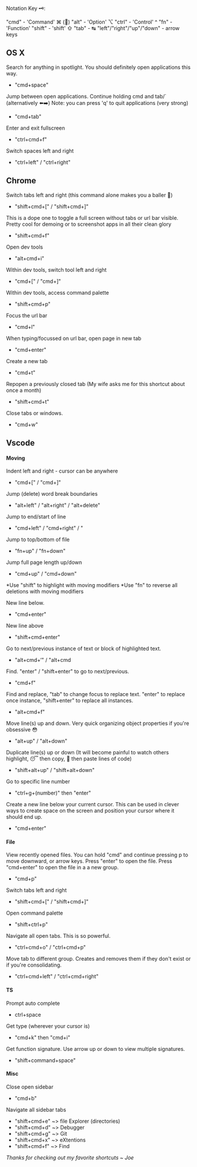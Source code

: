 Notation Key 🗝:

"cmd" - 'Command' ⌘ ()
"alt" - 'Option' ⌥
"ctrl" - 'Control' ^
"fn" - 'Function'
"shift" - 'shift' ⇧
"tab" - ↹
"left"/"right"/"up"/"down" - arrow keys

## OS X

Search for anything in spotlight.
You should definitely open applications this way.

- "cmd+space"

Jump between open applications.
Continue holding cmd and tab/` (alternatively ⬅️➡️)
Note: you can press 'q' to quit applications (very strong)

- "cmd+tab"

Enter and exit fullscreen

- "ctrl+cmd+f"

Switch spaces left and right

- "ctrl+left" / "ctrl+right"

## Chrome

Switch tabs left and right
(this command alone makes you a baller 🏀)

- "shift+cmd+[" / "shift+cmd+]"

This is a dope one to toggle a full screen without tabs
or url bar visible. Pretty cool for demoing or to screenshot
apps in all their clean glory

- "shift+cmd+f"

Open dev tools

- "alt+cmd+i"

Within dev tools, switch tool left and right

- "cmd+[" / "cmd+]"

Within dev tools, access command palette

- "shift+cmd+p"

Focus the url bar

- "cmd+l"

When typing/focussed on url bar, open page in new tab

- "cmd+enter"

Create a new tab

- "cmd+t"

Repopen a previously closed tab
(My wife asks me for this shortcut about once a month)

- "shift+cmd+t"

Close tabs or windows.

- "cmd+w"

## Vscode

#### Moving

Indent left and right - cursor can be anywhere

- "cmd+[" / "cmd+]"

Jump (delete) word break boundaries

- "alt+left" / "alt+right" / "alt+delete"

Jump to end/start of line

- "cmd+left" / "cmd+right" / "

Jump to top/bottom of file

- "fn+up" / "fn+down"

Jump full page length up/down

- "cmd+up" / "cmd+down"

*Use "shift" to highlight with moving modifiers
*Use "fn" to reverse all deletions with moving modifiers

New line below.

- "cmd+enter"

New line above

- "shift+cmd+enter"

Go to next/previous instance of text or block of
highlighted text.

- "alt+cmd+‘" / "alt+cmd

Find. "enter" / "shift+enter" to go to next/previous.

- "cmd+f"

Find and replace, "tab" to change focus to replace text.
"enter" to replace once instance, "shift+enter" to replace
all instances.

- "alt+cmd+f"

Move line(s) up and down. Very quick organizing object
properties if you're obsessive 😳

- "alt+up" / "alt+down"

Duplicate line(s) up or down
(It will become painful to watch others highlight, 😴 then
copy, 🥱 then paste lines of code)

- "shift+alt+up" / "shift+alt+down"

Go to specific line number

- "ctrl+g+(number)" then "enter"

Create a new line below your current cursor. This can be
used in clever ways to create space on the screen and
position your cursor where it should end up.

- "cmd+enter"

#### File

View recently opened files. You can hold "cmd" and
continue pressing p to move downward, or arrow keys.
Press "enter" to open the file. Press "cmd+enter" to
open the file in a a new group.

- "cmd+p"

Switch tabs left and right

- "shift+cmd+[" / "shift+cmd+]"

Open command palette

- "shift+ctrl+p"

Navigate all open tabs. This is so powerful.

- "ctrl+cmd+o" / "ctrl+cmd+p"

Move tab to different group. Creates and removes them
if they don't exist or if you're consolidating.

- "ctrl+cmd+left" / "ctrl+cmd+right"

#### TS

Prompt auto complete

- ctrl+space

Get type (wherever your cursor is)

- "cmd+k" then "cmd+i"

Get function signature. Use arrow up or down to view
multiple signatures.

- "shift+command+space"

#### Misc

Close open sidebar

- "cmd+b"

Navigate all sidebar tabs

- "shift+cmd+e" ~> file Explorer (directories)
- "shift+cmd+d" ~> Debugger
- "shift+cmd+g" ~> Git
- "shift+cmd+x" ~> eXtentions
- "shift+cmd+f" ~> Find

_Thanks for checking out my favorite shortcuts ~ Joe_
